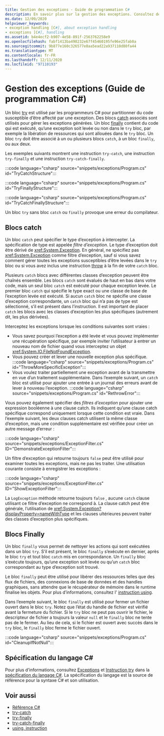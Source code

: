 ```yaml
---
title: Gestion des exceptions - Guide de programmation C#
description: En savoir plus sur la gestion des exceptions. Consultez des exemples d’instructions Try-Catch, try-finally et try-catch-finally.
ms.date: 12/09/2020
helpviewer_keywords:
- exception handling [C#], about exception handling
- exceptions [C#], handling
ms.assetid: b4e4ecf2-b907-4e58-891f-2563762258e9
ms.openlocfilehash: fabf1413ba498232e67f45460195fe96e25fab0a
ms.sourcegitcommit: 9b877e160c326577e8aa5ead22a937110d80fa44
ms.translationtype: MT
ms.contentlocale: fr-FR
ms.lasthandoff: 12/11/2020
ms.locfileid: "97110193"
---
```

# <a name="exception-handling-c-programming-guide"></a>Gestion des exceptions (Guide de programmation C#)

Un bloc [try](../../language-reference/keywords/try-catch.md) est utilisé par les programmeurs C# pour partitionner du code susceptible d’être affecté par une exception. Des blocs [catch](../../language-reference/keywords/try-catch.md) associés sont utilisés pour gérer les exceptions générées. Un bloc [finally](../../language-reference/keywords/try-finally.md) contient du code qui est exécuté, qu’une exception soit levée ou non dans le `try` bloc, par exemple la libération de ressources qui sont allouées dans le `try` bloc. Un bloc `try` doit être associé à un ou plusieurs blocs `catch`, à un bloc `finally`, ou aux deux.

Les exemples suivants montrent une instruction `try-catch`, une instruction `try-finally` et une instruction `try-catch-finally`.

:::code language="csharp" source="snippets/exceptions/Program.cs" id="TryCatchStructure":::

:::code language="csharp" source="snippets/exceptions/Program.cs" id="TryFinallyStructure":::

:::code language="csharp" source="snippets/exceptions/Program.cs" id="TryCatchFinallyStructure":::

Un bloc `try` sans bloc `catch` ou `finally` provoque une erreur du compilateur.

## <a name="catch-blocks"></a>Blocs catch

Un bloc `catch` peut spécifier le type d’exception à intercepter. La spécification de type est appelée *filtre d’exception*. Le type d’exception doit être dérivé de <xref:System.Exception>. En général, ne spécifiez pas <xref:System.Exception> comme filtre d’exception, sauf si vous savez comment gérer toutes les exceptions susceptibles d’être levées dans le `try` bloc ou si vous avez inclus une instruction [throw](../../language-reference/keywords/throw.md) à la fin de votre `catch` bloc.

Plusieurs `catch` blocs avec différentes classes d’exception peuvent être chaînés ensemble. Les blocs `catch` sont évalués de haut en bas dans votre code, mais un seul bloc `catch` est exécuté pour chaque exception levée. Le premier bloc `catch` qui spécifie le type exact ou une classe de base de l’exception levée est exécuté. Si aucun `catch` bloc ne spécifie une classe d’exception correspondante, un `catch` bloc qui n’a pas de type est sélectionné, s’il est présent dans l’instruction. Il est important de placer `catch` les blocs avec les classes d’exception les plus spécifiques (autrement dit, les plus dérivées).

Interceptez les exceptions lorsque les conditions suivantes sont vraies :

- Vous savez pourquoi l’exception a été levée et vous pouvez implémenter une récupération spécifique, par exemple inviter l’utilisateur à entrer un nouveau nom de fichier quand vous interceptez un objet <xref:System.IO.FileNotFoundException>.
- Vous pouvez créer et lever une nouvelle exception plus spécifique.
  :::code language="csharp" source="snippets/exceptions/Program.cs" id="ThrowMoreSpecificException":::
- Vous voulez traiter partiellement une exception avant de la transmettre en vue d’un traitement supplémentaire. Dans l’exemple suivant, un `catch` bloc est utilisé pour ajouter une entrée à un journal des erreurs avant de lever à nouveau l’exception.
  :::code language="csharp" source="snippets/exceptions/Program.cs" id="RethrowError":::

Vous pouvez également spécifier des *filtres d’exception* pour ajouter une expression booléenne à une clause catch. Ils indiquent qu’une clause catch spécifique correspond uniquement lorsque cette condition est vraie. Dans l’exemple suivant, les deux clauses catch utilisent la même classe d’exception, mais une condition supplémentaire est vérifiée pour créer un autre message d’erreur :

:::code language="csharp" source="snippets/exceptions/ExceptionFilter.cs" ID="DemonstrateExceptionFilter":::

Un filtre d’exception qui retourne toujours `false` peut être utilisé pour examiner toutes les exceptions, mais ne pas les traiter. Une utilisation courante consiste à enregistrer les exceptions :

:::code language="csharp" source="snippets/exceptions/ExceptionFilter.cs" ID="ShowExceptionFilter":::

La `LogException` méthode retourne toujours `false` , aucune `catch` clause utilisant ce filtre d’exception ne correspond à. La clause catch peut être générale, l’utilisation de <xref:System.Exception?displayProperty=nameWithType> et les clauses ultérieures peuvent traiter des classes d’exception plus spécifiques.

## <a name="finally-blocks"></a>Blocs Finally

Un bloc `finally` vous permet de nettoyer les actions qui sont exécutées dans un bloc `try`. S’il est présent, le bloc `finally` s’exécute en dernier, après le bloc `try` et tout bloc `catch` mis en correspondance. Un `finally` bloc s’exécute toujours, qu’une exception soit levée ou qu’un `catch` bloc correspondant au type d’exception soit trouvé.

Le bloc `finally` peut être utilisé pour libérer des ressources telles que des flux de fichiers, des connexions de base de données et des handles graphiques, sans attendre que le récupérateur de mémoire dans le runtime finalise les objets. Pour plus d’informations, consultez l' [instruction using](../../language-reference/keywords/using-statement.md).

Dans l’exemple suivant, le bloc `finally` est utilisé pour fermer un fichier ouvert dans le bloc `try`. Notez que l’état du handle de fichier est vérifié avant la fermeture du fichier. Si le `try` bloc ne peut pas ouvrir le fichier, le descripteur de fichier a toujours la valeur `null` et le `finally` bloc ne tente pas de le fermer. Au lieu de cela, si le fichier est ouvert avec succès dans le `try` bloc, le `finally` bloc ferme le fichier ouvert.

:::code language="csharp" source="snippets/exceptions/Program.cs" id="CleanupIfNotNull":::

## <a name="c-language-specification"></a>Spécification du langage C#

Pour plus d’informations, consultez [Exceptions](~/_csharplang/spec/exceptions.md) et [Instruction try](~/_csharplang/spec/statements.md#the-try-statement) dans la [spécification du langage C#](/dotnet/csharp/language-reference/language-specification/introduction). La spécification du langage est la source de référence pour la syntaxe C# et son utilisation.
  
## <a name="see-also"></a>Voir aussi

- [Référence C#](../../language-reference/index.md)
- [try-catch](../../language-reference/keywords/try-catch.md)
- [try-finally](../../language-reference/keywords/try-finally.md)
- [try-catch-finally](../../language-reference/keywords/try-catch-finally.md)
- [using, instruction](../../language-reference/keywords/using-statement.md)

